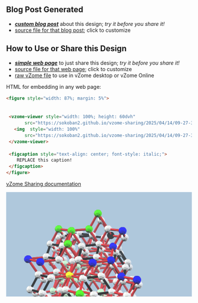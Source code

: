 
## Blog Post Generated

 - [***custom blog post***](<https://sokoban2.github.io/vzome-sharing/2025/04/14/triacontahedron-extended-2nd-layer-09-27-34.html>) about this design; *try it before you share it!*
 - [source file for that blog post](<https://github.com/sokoban2/vzome-sharing/edit/main/_posts/2025-04-14-triacontahedron-extended-2nd-layer-09-27-34.md>); click to customize
 


## How to Use or Share this Design

 - [***simple web page***](<https://sokoban2.github.io/vzome-sharing/2025/04/14/09-27-34-triacontahedron-extended-2nd-layer/>) to just share this design; *try it before you share it!*
 - [source file for that web page](<https://github.com/sokoban2/vzome-sharing/edit/main/2025/04/14/09-27-34-triacontahedron-extended-2nd-layer/index.md>); click to customize
 - [raw vZome file](<https://raw.githubusercontent.com/sokoban2/vzome-sharing/main/2025/04/14/09-27-34-triacontahedron-extended-2nd-layer/triacontahedron-extended-2nd-layer.vZome>) to use in vZome desktop or vZome Online
 
 HTML for embedding in any web page:
 ```html
<figure style="width: 87%; margin: 5%">
  
  
  <vzome-viewer style="width: 100%; height: 60dvh" 
        src="https://sokoban2.github.io/vzome-sharing/2025/04/14/09-27-34-triacontahedron-extended-2nd-layer/triacontahedron-extended-2nd-layer.vZome" >
    <img  style="width: 100%"
        src="https://sokoban2.github.io/vzome-sharing/2025/04/14/09-27-34-triacontahedron-extended-2nd-layer/triacontahedron-extended-2nd-layer.png" >
  </vzome-viewer>

  <figcaption style="text-align: center; font-style: italic;">
     REPLACE this caption!
  </figcaption>
</figure>

 ```

[vZome Sharing documentation](https://vzome.github.io/vzome/sharing.html#how-it-works)

![Image](<triacontahedron-extended-2nd-layer.png>)

